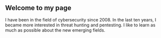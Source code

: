 ## Welcome to my page

I have been in the field of cybersecurity since 2008. In the last ten years, I became more interested in threat hunting and pentesting. I like to learn as much as possible about the new emerging fields.



